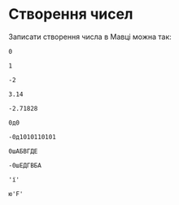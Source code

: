 # Створення чисел

Записати створення числа в <subject>Мавці</subject> можна так:

```мавка
0
```

```мавка
1
```

```мавка
-2
```

```мавка
3.14
```

```мавка
-2.71828
```

```мавка
0д0
```

```мавка
-0д1010110101
```

```мавка
0шАБВГДЕ
```

```мавка
-0шЕДГВБА
```

```мавка
'ї'
```

```мавка
ю'F'
```
